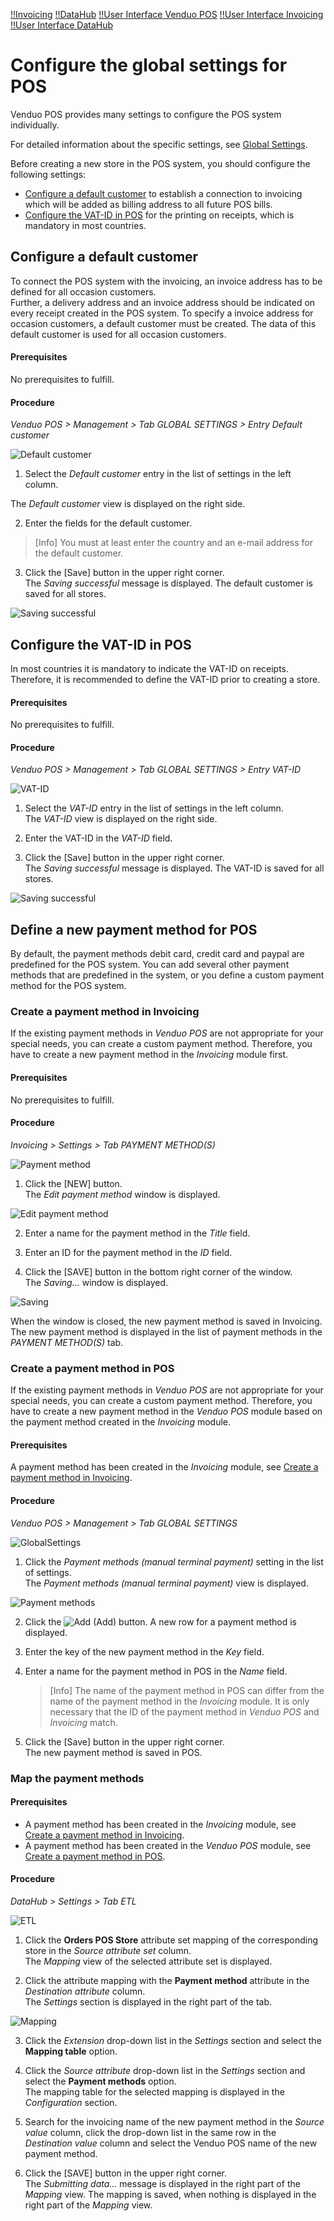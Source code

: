 [!!Invoicing](RetailSuiteFaktBase)
[!!DataHub](DataHub)
[!!User Interface Venduo POS](../UserInterface/00_UserInterface.md)
[!!User Interface Invoicing](../../Invoicing/UserInterface/00_UserInterface.md)
[!!User Interface DataHub](../../DataHub/UserInterface/00_UserInterface.md)


# Configure the global settings for POS

Venduo POS provides many settings to  configure the POS system individually.

For detailed information about the specific settings, see [Global Settings](../UserInterface/02a_GlobalSettings.md).

Before creating a new store in the POS system, you should configure the following settings:

- [Configure a default customer](#configure-a-default-customer) to establish a connection to invoicing which will be added as billing address to all future POS bills.
- [Configure the VAT-ID in POS](#configure-the-VAT-ID-in-POS) for the printing on receipts, which is mandatory in most countries.


## Configure a default customer

To connect the POS system with the invoicing, an invoice address has to be defined for all occasion customers.   
Further, a delivery address and an invoice address should be indicated on every receipt created in the POS system. To specify a invoice address for occasion customers, a default customer must be created. The data of this default customer is used for all occasion customers.

#### Prerequisites

No prerequisites to fulfill.

#### Procedure

*Venduo POS > Management > Tab GLOBAL SETTINGS > Entry Default customer*

  ![Default customer](../../Assets/Screenshots/POS/Management/GlobalSettings/GS27.png "[Default customer]")

1. Select the *Default customer* entry in the list of settings in the left column.

  The *Default customer* view is displayed on the right side.

2. Enter the fields for the default customer.

  > [Info] You must at least enter the country and an e-mail address for the default customer.

3. Click the [Save] button in the upper right corner.   
  The *Saving successful* message is displayed. The default customer is saved for all stores.

  ![Saving successful](../../Assets/Screenshots/SavingSuccessful.png "[Saving successful]")



## Configure the VAT-ID in POS

In most countries it is mandatory to indicate the VAT-ID on receipts. Therefore, it is recommended to define the VAT-ID prior to creating a store.

#### Prerequisites

No prerequisites to fulfill.

#### Procedure

*Venduo POS > Management > Tab GLOBAL SETTINGS > Entry VAT-ID*

  ![VAT-ID](../../Assets/Screenshots/POS/Management/GlobalSettings/GS08.png "[VAT-ID]")

1. Select the *VAT-ID* entry in the list of settings in the left column.   
  The *VAT-ID* view is displayed on the right side.

2. Enter the VAT-ID in the *VAT-ID* field.

3. Click the [Save] button in the upper right corner.   
  The *Saving successful* message is displayed. The VAT-ID is saved for all stores.

  ![Saving successful](../../Assets/Screenshots/SavingSuccessful.png "[Saving successful]")



## Define a new payment method for POS

By default, the payment methods debit card, credit card and paypal are predefined for the POS system. You can add several other payment methods that are predefined in the system, or you define a custom payment method for the POS system.

### Create a payment method in Invoicing

If the existing payment methods in *Venduo POS* are not appropriate for your special needs, you can create a custom payment method. Therefore, you have to create a new payment method in the *Invoicing* module first.

#### Prerequisites

No prerequisites to fulfill.

#### Procedure
*Invoicing > Settings > Tab PAYMENT METHOD(S)*

![Payment method](../../Assets/Screenshots/RetailSuiteFaktBase/Settings/PaymentMethods/PaymentMethods.png "[Payment methods]")

1. Click the [NEW] button.   
  The *Edit payment method* window is displayed.

  ![Edit payment method](../../Assets/Screenshots/RetailSuiteFaktBase/Settings/PaymentMethods/EditPaymentMethod.png "[Edit payment method]")

2. Enter a name for the payment method in the *Title* field.   

3. Enter an ID for the payment method in the *ID* field.   

4. Click the [SAVE] button in the bottom right corner of the window.   
  The *Saving...* window is displayed.

  ![Saving](../../Assets/Screenshots/RetailSuiteFaktBase/Settings/PaymentMethods/Saving.png "[Saving]")

  When the window is closed, the new payment method is saved in Invoicing. The new payment method is displayed in the list of payment methods in the *PAYMENT METHOD(S)* tab.


### Create a payment method in POS

If the existing payment methods in *Venduo POS* are not appropriate for your special needs, you can create a custom payment method. Therefore, you have to create a new payment method in the *Venduo POS* module based on the payment method created in the *Invoicing* module.

#### Prerequisites

A payment method has been created in the *Invoicing* module, see [Create a payment method in Invoicing](#create-a-payment-method-in-invoicing).

#### Procedure
*Venduo POS > Management > Tab GLOBAL SETTINGS*

![GlobalSettings](../../Assets/Screenshots/POS/Management/GlobalSettings/GlobalSettings.png "[GlobalSettings]")

1. Click the *Payment methods (manual terminal payment)* setting in the list of settings.   
  The *Payment methods (manual terminal payment)* view is displayed.

  ![Payment methods](../../Assets/Screenshots/POS/Management/GlobalSettings/GS04.png "[Payment methods]")

2. Click the ![Add](../../Assets/Icons/Plus04.png "[Add]") (Add) button.
  A new row for a payment method is displayed.

3. Enter the key of the new payment method in the *Key* field.

4. Enter a name for the payment method in POS in the *Name* field.   

    > [Info] The name of the payment method in POS can differ from the name of the payment method in the *Invoicing* module. It is only necessary that the ID of the payment method in *Venduo POS* and *Invoicing* match.

5. Click the [Save] button in the upper right corner.   
    The new payment method is saved in POS.


### Map the payment methods

#### Prerequisites

- A payment method has been created in the *Invoicing* module, see [Create a payment method in Invoicing](#create-a-payment-method-in-invoicing).
- A payment method has been created in the *Venduo POS* module, see [Create a payment method in POS](#create-a-payment-method-in-pos).

#### Procedure
*DataHub > Settings > Tab ETL*

![ETL](../../Assets/Screenshots/DataHub/Settings/ETL/ETL.png "[ETL]")

1. Click the **Orders POS Store** attribute set mapping of the corresponding store in the *Source attribute set* column.   
  The *Mapping* view of the selected attribute set is displayed.

2. Click the attribute mapping with the **Payment method** attribute in the *Destination attribute* column.   
  The *Settings* section is displayed in the right part of the tab.

  ![Mapping](../../Assets/Screenshots/DataHub/Settings/ETL/MappingSettings.png "[Mapping]")

3. Click the *Extension* drop-down list in the *Settings* section and select the **Mapping table** option.

4. Click the *Source attribute* drop-down list in the *Settings* section and select the **Payment methods** option.   
    The mapping table for the selected mapping is displayed in the *Configuration* section.

5. Search for the invoicing name of the new payment method in the *Source value* column, click the drop-down list in the same row in the *Destination value* column and select the Venduo POS name of the new payment method.

6. Click the [SAVE] button in the upper right corner.   
    The *Submitting data...* message is displayed in the right part of the *Mapping* view. The mapping is saved, when nothing is displayed in the right part of the *Mapping* view.
